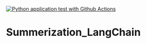 [![Python application test with Github Actions](https://github.com/Ghouma-workspace/Summerization_LangChain/actions/workflows/CI-testing.yml/badge.svg)](https://github.com/Ghouma-workspace/Summerization_LangChain/actions/workflows/CI-testing.yml)
# Summerization_LangChain
